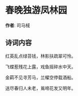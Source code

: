 # 春晚独游凤林园

**作者**: 司马棫

## 诗词内容

红英乱点绿苔钱，林影扶疏翠可怜。

飞蝶惹残花上露，戏鱼摇碎水中天。

金羁不见寻芳马，兰櫂空停载酒船。

送尽春归人未老，鶑啼花发又明年。

